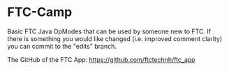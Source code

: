# FTC-Camp
Basic FTC Java OpModes that can be used by someone new to FTC.
If there is something you would like changed (i.e. improved comment clarity) you can commit to the "edits" branch.

The GitHub of the FTC App: https://github.com/ftctechnh/ftc_app

